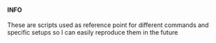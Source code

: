 #### INFO

These are scripts used as reference point for different commands and specific setups
so I can easily reproduce them in the future
